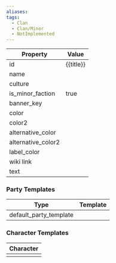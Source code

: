 ```yaml
---
aliases: 
tags:
  - Clan
  - Clan/Minor
  - NotImplemented
---
```


| Property           | Value     |
| ------------------ | --------- |
| id                 | {{title}} |
| name               |           |
| culture            |           |
| is_minor_faction   | true      |
| banner_key         |           |
| color              |           |
| color2             |           |
| alternative_color  |           |
| alternative_color2 |           |
| label_color        |           |
| wiki link          |           |
| text               |           |

### Party Templates
| Type                   | Template |
| ---------------------- | -------- |
| default_party_template |          |

### Character Templates
| Character |
| :-------: |
|           |